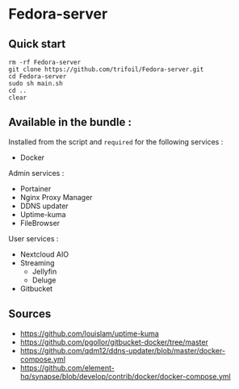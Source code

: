 # Fedora-server

## Quick start

```
rm -rf Fedora-server
git clone https://github.com/trifoil/Fedora-server.git
cd Fedora-server
sudo sh main.sh
cd ..
clear
```

## Available in the bundle :

Installed from the script and ```required``` for the following services : 

* Docker

Admin services :

* Portainer
* Nginx Proxy Manager
* DDNS updater
* Uptime-kuma
* FileBrowser

User services :

* Nextcloud AIO
* Streaming
    * Jellyfin
    * Deluge
* Gitbucket

## Sources

* https://github.com/louislam/uptime-kuma
* https://github.com/pgollor/gitbucket-docker/tree/master
* https://github.com/qdm12/ddns-updater/blob/master/docker-compose.yml
* https://github.com/element-hq/synapse/blob/develop/contrib/docker/docker-compose.yml

